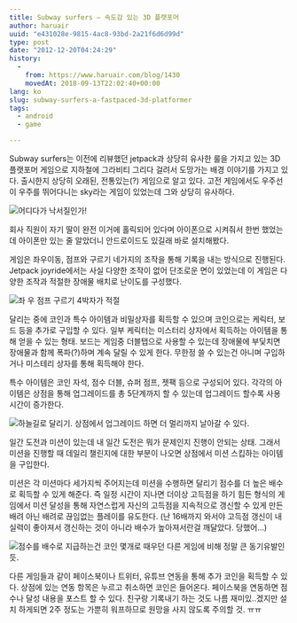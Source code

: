```yaml
---
title: Subway surfers – 속도감 있는 3D 플랫포머
author: haruair
uuid: "e431028e-9815-4ac8-93bd-2a21f6d6d99d"
type: post
date: "2012-12-20T04:24:29"
history:
  - 
    from: https://www.haruair.com/blog/1430
    movedAt: 2018-09-13T22:02:40+00:00
lang: ko
slug: subway-surfers-a-fastpaced-3d-platformer
tags:
  - android
  - game

---
```

Subway surfers는 이전에 리뷰했던 jetpack과 상당히 유사한 룰을 가지고 있는 3D 플랫포머 게임으로 지하철에 그라비티 그리다 걸려서 도망가는 배경 이야기를 가지고 있다. 출시한지 상당히 오래된, 전통있는(?) 게임으로 알고 있다. 고전 게임에서도 우주선이 우주를 뛰어다니는 sky라는 게임이 있었는데 그와 상당히 유사하다.

![어디다가 낙서질인가!](Screenshot_2012-12-13-08-43-35.png)

회사 직원이 자기 딸이 완전 이거에 홀릭되어 있다며 아이폰으로 시켜줘서 한번 했었는데 아이폰만 있는 줄 알았더니 안드로이드도 있길래 바로 설치해봤다.

게임은 좌우이동, 점프와 구르기 네가지의 조작을 통해 기록을 내는 방식으로 진행된다. Jetpack joyride에서는 사실 다양한 조작이 없어 단조로운 면이 있었는데 이 게임은 다양한 조작과 적절한 장애물 배치로 난이도를 구성했다.

![좌 우 점프 구르기 4박자가 적절](Screenshot_2012-12-13-08-43-53.png)

달리는 중에 코인과 특수 아이템과 비밀상자를 획득할 수 있으며 코인으로는 케릭터, 보드 등을 추가로 구입할 수 있다. 일부 케릭터는 미스터리 상자에서 획득하는 아이템을 통해 얻을 수 있는 형태. 보드는 게임중 더블탭으로 사용할 수 있는데 장애물에 부딫치면 장애물과 함께 폭파(?)하며 계속 달릴 수 있게 한다. 무한정 쓸 수 있는건 아니며 구입하거나 미스테리 상자를 통해 획득해야 한다.

특수 아이템은 코인 자석, 점수 더블, 슈퍼 점프, 젯팩 등으로 구성되어 있다. 각각의 아이템은 상점을 통해 업그레이드를 총 5단계까지 할 수 있는데 업그레이드 할수록 사용 시간이 증가한다.

![하늘길로 달리기. 상점에서 업그레이드 하면 더 멀리까지 날아갈 수 있다.](Screenshot_2012-12-20-08-04-45.png)

일간 도전과 미션이 있는데 내 일간 도전은 뭐가 문제인지 진행이 안되는 상태. 그래서 미션을 진행할 때 데일리 챌린지에 대한 부분이 나오면 상점에서 미션 스킵하는 아이템을 구입한다.

미션은 각 미션마다 세가지씩 주어지는데 미션을 수행하면 달리기 점수를 더 높은 배수로 획득할 수 있게 해준다. 즉 일정 시간이 지나면 더이상 고득점을 하기 힘든 형식의 게임에서 미션 달성을 통해 자연스럽게 자신의 고득점을 지속적으로 갱신할 수 있게 만든 배려 아닌 배려로 끊임없는 플레이를 유도한다. (난 16배까지 와서야 고득점 갱신이 내 실력이 좋아져서 갱신하는 것이 아니라 배수가 높아져서란걸 깨달았다. 당했어&#8230;)

![점수를 배수로 지급하는건 코인 몇개로 때우던 다른 게임에 비해 정말 큰 동기유발인듯.](Screenshot_2012-12-20-08-07-14.png)

다른 게임들과 같이 페이스북이나 트위터, 유튜브 연동을 통해 추가 코인을 획득할 수 있다. 상점에 있는 연동 항목은 누르고 취소하면 코인은 들어온다. 페이스북을 연동하면 점수나 달성 내용을 포스트 할 수 있다. 친구랑 기록내기 하는 것도 나름 재미있..겠지만 설치 하게되면 2주 정도는 가뿐히 워프하므로 원망을 사지 않도록 주의할 것. ㅠㅠ